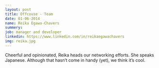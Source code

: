 ```yaml
---
layout: post
title: Offcouse - Team
date: 01-06-2014
name: Reika Egawa-Chavers
summery:
job: manager and developer
linkedin: https://www.linkedin.com/in/reikaegawachavers
img: reika.jpg
---
```

Cheerful and opinionated, Reika heads our networking efforts. She speaks Japanese. Although that hasn’t come in handy (yet), we think it’s cool. 